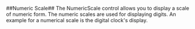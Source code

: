 ##Numeric Scale##
The NumericScale control allows you to display a scale of numeric form. The numeric scales are used for displaying digits. An example for a numerical scale is the digital clock's display.